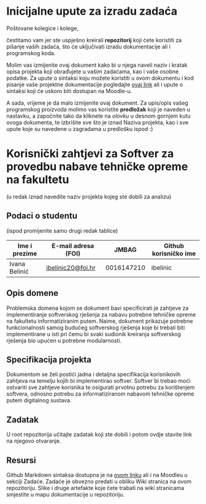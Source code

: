 # Inicijalne upute za izradu zadaća
Poštovane kolegice i kolege, 

čestitamo vam jer ste uspješno kreirali **repozitorij** koji ćete koristiti za pišanje vaših zadaća, što će uključivati izradu dokumentacije ali i programskog koda.

Molim vas izmijenite ovaj dokument kako bi u njega naveli naziv i kratak opisa projekta koji obrađujete u vašim zadaćama, kao i vaše osobne podatke. Za upute o sintaksi koju možete koristiti u ovom dokumentu i kod pisanje vaše projektne dokumentacije pogledajte [ovaj link](https://guides.github.com/features/mastering-markdown/) ali i upute o sintaksi koji će uskoro biti dostupan na Moodle-u. 

A sada, vrijeme je da malo izmijenite ovaj dokument. Za upis/opis vašeg programskog proizvoda molimo vas koristite **predložak** koji je naveden u nastavku, a započnite tako da kliknete na *olovku* u desnom gornjem kutu ovoga dokumenta, te izbrišite sve što je iznad Naziva projekta, kao i sve upute koje su navedene u zagradama u predlošku ispod :) 

# Korisnički zahtjevi za Softver za provedbu nabave tehničke opreme na fakultetu
(u redak iznad navedite naziv projekta kojeg ste dobili za analizu)

## Podaci o studentu
(ispod promijenite samo drugi redak tablice)

Ime i prezime | E-mail adresa (FOI) | JMBAG | Github korisničko ime
------------  | ------------------- | ----- | ---------------------
Ivana Belinić | ibelinic20@foi.hr | 0016147210 | ibelinic


## Opis domene
Problemska domena kojom se dokument bavi specificirati je zahtjeve za implementiranje softverskog rješenja za nabavu potrebne tehničke opreme na fakultetu informatiziranim putem. Naime, dokument prikazuje potrebne funkcionalnosti samog budućeg softverskog rješenja koje bi trebali biti implementirane u isti pri čemu bi svaki sudionik kreiranja softverskog rješenja bio upućen u potrebne modularnosti.

## Specifikacija projekta
Dokumentom se želi postići jadna i detaljna specifikacija korisnikovih zahtjeva na temelju kojih bi implementirao softver. Softver bi trebao moći ostvariti sve zahtjeve korisnika te osigurati prvotnu potrebu za korištenjem softvera, odnosno potrebu za informatiziranom nabavom tehničke opreme putem digitalnog sustava.

## Zadatak
U root repozitorija učitajte zadatak koji ste dobili i potom ovdje stavite link na njegovo otvaranje.

## Resursi
Github Markdown sintaksa dostupna je na [ovom linku](https://guides.github.com/features/mastering-markdown/) ali i na Moodleu u sekciji Zadaće.
Zadaće je obvezno predati u obliku Wiki stranica na ovom repozitoriju. Slike i druge artefakte koje ćete trabati na wiki stranicama smjestite u mapu dokumentacije u repozitoriju. 
